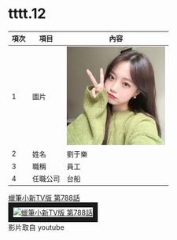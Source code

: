 # tttt.12

|項次|項目|內容|
|-----|------|------|
|1 |圖片|<img src="1235.jpg" width="200" hignt="300">|
|2 | 姓名 |劉于樂|
|3 | 職稱 |員工|
|4 |任職公司 |台船|  


<a href="https://www.youtube.com/watch?v=_q74YUzKwq4c" target="_blank">蠟筆小新TV版 第788話</a><br>
<a href="http://www.youtube.com/watch?feature=player_embedded&v=_q74YUzKwq4c" target="_blank"><img src="http://img.youtube.com/vi/_q74YUzKwq4c/0.jpg" 
alt="蠟筆小新TV版 第788話" width="400" height="250" border="10" /></a>
<br>影片取自 youtube

